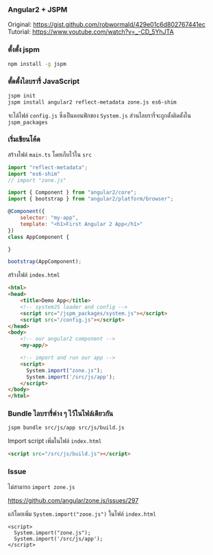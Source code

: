 ### Angular2 + JSPM

Original: https://gist.github.com/robwormald/429e01c6d802767441ec
Tutorial: https://www.youtube.com/watch?v=_-CD_5YhJTA

### ตั้งตั้ง jspm

```bash
npm install -g jspm
```

### ตั้ดตั้งไลบรารี่ JavaScript

```bash
jspm init
jspm install angular2 reflect-metadata zone.js es6-shim
```

จะได้ไฟล์ `config.js` ซึ่งเป็นคอนฟิกของ `System.js` ส่วนไลบรารี่จะถูกตั้งติดตั้งใน `jspm_packages`

### เริ่มเขียนโค้ด

สร้างไฟล์ `main.ts` โดยเก็บไว้ใน `src`

```javascript
import "reflect-metadata";
import "es6-shim"
// import "zone.js"

import { Component } from "angular2/core";
import { bootstrap } from "angular2/platform/browser";

@Component({
    selector: "my-app",
    template: "<h1>First Angular 2 App</h1>"
})
class AppComponent {

}

bootstrap(AppComponent);
```

สร้างไฟล์ `index.html`

```html
<html>
<head>
    <title>Demo App</title>
    <!-- systemJS loader and config -->
    <script src="/jspm_packages/system.js"></script>
    <script src="/config.js"></script>
</head>
<body>
    <!-- our angular2 component -->
    <my-app/>

    <!-- import and run our app -->
    <script>
      System.import("zone.js");
      System.import('/src/js/app');
    </script>
</body>
</html>
```

### Bundle ไลบรารี่ต่าง ๆ ไว้ในไฟล์เดียวกัน

```bash
jspm bundle src/js/app src/js/build.js
```

Import script เพิ่มในไฟล์ `index.html`

```html
<script src="/src/js/build.js"></script>
```

### Issue

ไม่สามารถ `import zone.js`

https://github.com/angular/zone.js/issues/297

แก้โดยเพิ่ม `System.import("zooe.js")` ในไฟล์ `index.html`

```
<script>
  System.import("zone.js");
  System.import('/src/js/app');
</script>
```
